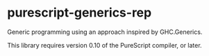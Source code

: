 # purescript-generics-rep

Generic programming using an approach inspired by GHC.Generics.

This library requires version 0.10 of the PureScript compiler, or later.
